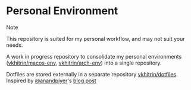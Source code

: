 # Personal Environment

> [!NOTE]
> This repository is suited for my personal workflow, and may not suit your needs.

A work in progress repository to consolidate my personal environments ([vkhitrin/macos-env](https://github.com/vkhitrin/macos-env), [vkhitrin/arch-env](https://github.com/vkhitrin/arch-env)) into a single repository.

Dotfiles are stored externally in a separate repository [vkhitrin/dotfiles](https://github.com/vkhitrin/dotfiles).  
Inspired by [@anandpiyer](https://github.com/anandpiyer)'s [blog post](https://www.anand-iyer.com/blog/2018/a-simpler-way-to-manage-your-dotfiles/)
